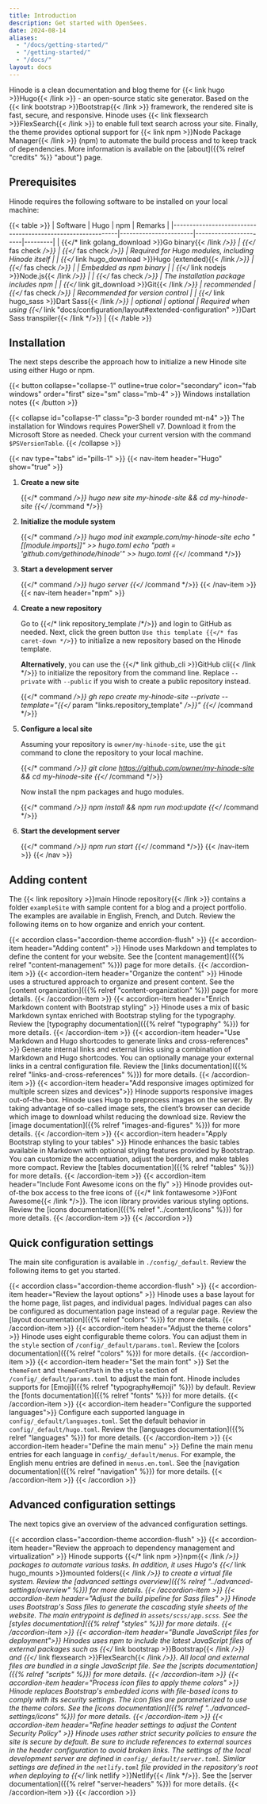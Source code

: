 ```yaml
---
title: Introduction
description: Get started with OpenSees.
date: 2024-08-14
aliases:
  - "/docs/getting-started/"
  - "/getting-started/"
  - "/docs/"
layout: docs
---
```


Hinode is a clean documentation and blog theme for {{< link hugo >}}Hugo{{< /link >}} - an open-source static site generator. Based on the {{< link bootstrap >}}Bootstrap{{< /link >}} framework, the rendered site is fast, secure, and responsive. Hinode uses {{< link flexsearch >}}FlexSearch{{< /link >}} to enable full text search across your site. Finally, the theme provides optional support for {{< link npm >}}Node Package Manager{{< /link >}} (npm) to automate the build process and to keep track of dependencies. More information is available on the [about]({{% relref "credits" %}} "about") page.

## Prerequisites

Hinode requires the following software to be installed
on your local machine:

<!-- markdownlint-disable MD037 -->
{{< table >}}
| Software                                                   | Hugo                  | npm                   | Remarks |
|------------------------------------------------------------|-----------------------|-----------------------|---------|
| {{</* link golang_download >}}Go binary{{< /link */>}}     | {{</* fas check */>}} | {{</* fas check */>}} | Required for Hugo modules, including Hinode itself |
| {{</* link hugo_download >}}Hugo (extended){{< /link */>}} | {{</* fas check */>}} |                       | Embedded as npm binary |
| {{</* link nodejs >}}Node.js{{< /link */>}}                |                       | {{</* fas check */>}} | The installation package includes npm |
| {{</* link git_download >}}Git{{< /link */>}}              | recommended           | {{</* fas check */>}} | Recommended for version control |
| {{</* link hugo_sass >}}Dart Sass{{< /link */>}}           | optional              | optional              | Required when using {{</* link "docs/configuration/layout#extended-configuration" >}}Dart Sass transpiler{{< /link */>}} |
{{< /table >}}
<!-- markdownlint-enable MD037 -->

## Installation

The next steps describe the approach how to initialize a new Hinode site using either Hugo or npm.


{{< button collapse="collapse-1" outline=true color="secondary" icon="fab windows" order="first" size="sm" class="mb-4" >}}
    Windows installation notes
{{< /button >}}

{{< collapse id="collapse-1" class="p-3 border rounded mt-n4" >}}
  The installation for Windows requires PowerShell v7. Download it from the Microsoft Store as needed. Check your current version with the command `$PSVersionTable`.
{{< /collapse >}}

<!-- markdownlint-disable MD005 MD029 MD037 -->
{{< nav type="tabs" id="pills-1" >}}
  {{< nav-item header="Hugo" show="true" >}}

1. **Create a new site**

    {{</* command */>}}
    hugo new site my-hinode-site && cd my-hinode-site
    {{</* /command */>}}

2. **Initialize the module system**

    {{</* command */>}}
    hugo mod init example.com/my-hinode-site
    echo "[[module.imports]]" >> hugo.toml
    echo "path = 'github.com/gethinode/hinode'" >> hugo.toml
    {{</* /command */>}}

3. **Start a development server**

    {{</* command */>}}
    hugo server
    {{</* /command */>}}
  {{< /nav-item >}}
  {{< nav-item header="npm" >}}

1. **Create a new repository**

    Go to {{</* link repository_template /*/>}} and login to GitHub as needed. Next, click the green button `Use this template {{</* fas caret-down */>}}` to initialize a new repository based on the Hinode template.

    **Alternatively**, you can use the {{</* link github_cli >}}GitHub cli{{< /link */>}} to initialize the repository from the command line. Replace `--private` with `--public` if you wish to create a public repository instead.

    {{</* command */>}}
    gh repo create my-hinode-site --private --template="{{</* param "links.repository_template" */>}}"
    {{</* /command */>}}

2. **Configure a local site**

    Assuming your repository is `owner/my-hinode-site`, use the `git` command to clone the repository to your local machine.

    {{</* command */>}}
    git clone https://github.com/owner/my-hinode-site && cd my-hinode-site
    {{</* /command */>}}

    Now install the npm packages and hugo modules.

    {{</* command */>}}
    npm install && npm run mod:update
    {{</* /command */>}}

3. **Start the development server**

    {{</* command */>}}
    npm run start
    {{</* /command */>}}
  {{< /nav-item >}}
{{< /nav >}}
<!-- markdownlint-enable MD005 MD029 -->

## Adding content

The {{< link repository >}}main Hinode repository{{< /link >}} contains a folder `exampleSite` with sample content for a blog and a project portfolio. The examples are available in English, French, and Dutch. Review the following items on to how organize and enrich your content.

{{< accordion class="accordion-theme accordion-flush" >}}
  {{< accordion-item header="Adding content" >}}
    Hinode uses Markdown and templates to define the content for your website. See the [content management]({{% relref "content-management" %}}) page for more details.
  {{< /accordion-item >}}
  {{< accordion-item header="Organize the content" >}}
    Hinode uses a structured approach to organize and present content. See the [content organization]({{% relref "content-organization" %}}) page for more details.
  {{< /accordion-item >}}
  {{< accordion-item header="Enrich Markdown content with Bootstrap styling" >}}
    Hinode uses a mix of basic Markdown syntax enriched with Bootstrap styling for the typography. Review the [typography documentation]({{% relref "typography" %}}) for more details.
  {{< /accordion-item >}}
  {{< accordion-item header="Use Markdown and Hugo shortcodes to generate links and cross-references" >}}
    Generate internal links and external links using a combination of Markdown and Hugo shortcodes. You can optionally manage your external links in a central configuration file. Review the [links documentation]({{% relref "links-and-cross-references" %}}) for more details.
  {{< /accordion-item >}}
  {{< accordion-item header="Add responsive images optimized for multiple screen sizes and devices">}}
    Hinode supports responsive images out-of-the-box. Hinode uses Hugo to preprocess images on the server. By taking advantage of so-called image sets, the client’s browser can decide which image to download whilst reducing the download size. Review the [image documentation]({{% relref "images-and-figures" %}}) for more details.
  {{< /accordion-item >}}
  {{< accordion-item header="Apply Bootstrap styling to your tables" >}}
    Hinode enhances the basic tables available in Markdown with optional styling features provided by Bootstrap. You can customize the accentuation, adjust the borders, and make tables more compact. Review the [tables documentation]({{% relref "tables" %}}) for more details.
  {{< /accordion-item >}}
  {{< accordion-item header="Include Font Awesome icons on the fly" >}}
    Hinode provides out-of-the box access to the free icons of {{</* link fontawesome >}}Font Awesome{{< /link */>}}. The icon library provides various styling options. Review the [icons documentation]({{% relref "../content/icons" %}}) for more details.
  {{< /accordion-item >}}
{{< /accordion >}}

## Quick configuration settings

The main site configuration is available in `./config/_default`. Review the following items to get you started.

{{< accordion class="accordion-theme accordion-flush" >}}
  {{< accordion-item header="Review the layout options" >}}
    Hinode uses a base layout for the home page, list pages, and individual pages. Individual pages can also be configured as documentation page instead of a regular page. Review the [layout documentation]({{% relref "colors" %}}) for more details.
  {{< /accordion-item >}}
  {{< accordion-item header="Adjust the theme colors" >}}
    Hinode uses eight configurable theme colors. You can adjust them in the `style` section of  `/config/_default/params.toml`. Review the [colors documentation]({{% relref "colors" %}}) for more details.
  {{< /accordion-item >}}
  {{< accordion-item header="Set the main font" >}}
    Set the `themeFont` and `themeFontPath` in the `style` section of `/config/_default/params.toml` to adjust the main font. Hinode includes supports for [Emoji]({{% relref "typography#emoji" %}}) by default. Review the [fonts documentation]({{% relref "fonts" %}}) for more details.
  {{< /accordion-item >}}
  {{< accordion-item header="Configure the supported languages">}}
    Configure each supported language in `config/_default/languages.toml`. Set the default behavior in `config/_default/hugo.toml`. Review the [languages documentation]({{% relref "languages" %}}) for more details.
  {{< /accordion-item >}}
  {{< accordion-item header="Define the main menu" >}}
    Define the main menu entries for each language in `config/_default/menus`. For example, the English menu entries are defined in `menus.en.toml`. See the [navigation documentation]({{% relref "navigation" %}}) for more details.
  {{< /accordion-item >}}
{{< /accordion >}}

## Advanced configuration settings

The next topics give an overview of the advanced configuration settings.

<!-- markdownlint-disable MD037 -->
{{< accordion class="accordion-theme accordion-flush" >}}
  {{< accordion-item header="Review the approach to dependency management and virtualization" >}}
    Hinode supports {{</* link npm >}}npm{{< /link */>}} packages to automate various tasks. In addition, it uses Hugo's {{</* link hugo_mounts >}}mounted folders{{< /link */>}} to create a virtual file system. Review the [advanced settings overview]({{% relref "../advanced-settings/overview" %}}) for more details.
  {{< /accordion-item >}}
  {{< accordion-item header="Adjust the build pipeline for Sass files" >}}
    Hinode uses Bootstrap's Sass files to generate the cascading style sheets of the website. The main entrypoint is defined in `assets/scss/app.scss`. See the [styles documentation]({{% relref "styles" %}}) for more details.
  {{< /accordion-item >}}
  {{< accordion-item header="Bundle JavaScript files for deployment">}}
    Hinodes uses npm to include the latest JavaScript files of external packages such as {{</* link bootstrap >}}Bootstrap{{< /link */>}} and {{</* link flexsearch >}}FlexSearch{{< /link */>}}. All local and external files are bundled in a single JavaScript file. See the [scripts documentation]({{% relref "scripts" %}}) for more details.
  {{< /accordion-item >}}
  {{< accordion-item header="Process icon files to apply theme colors" >}}
    Hinode replaces Bootstrap's embedded icons with file-based icons to comply with its security settings. The icon files are parameterized to use the theme colors. See the [icons documentation]({{% relref "../advanced-settings/icons" %}}) for more details.
  {{< /accordion-item >}}
  {{< accordion-item header="Refine header settings to adjust the Content Security Policy" >}}
    Hinode uses rather strict security policies to ensure the site is secure by default. Be sure to include references to external sources in the header configuration to avoid broken links. The settings of the local development server are defined in `config/_default/server.toml`. Similar settings are defined in the `netlify.toml` file provided in the repository's root when deploying to {{</* link netlify >}}Netlify{{< /link */>}}. See the [server documentation]({{% relref "server-headers" %}}) for more details.
  {{< /accordion-item >}}
{{< /accordion >}}
<!-- markdownlint-enable MD037 -->
